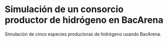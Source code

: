 # Simulación de un consorcio productor de hidrógeno en BacArena

Simulación de cinco especies productoras de hidrógeno usando BacArena.
